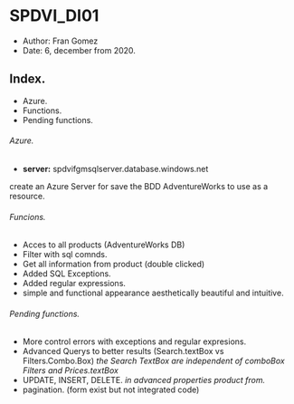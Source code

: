 # SPDVI_DI01

- Author: Fran Gomez
- Date: 6, december from 2020.


## Index.

- Azure.
- Functions.
- Pending functions.


###### Azure.

- **server:** spdvifgmsqlserver.database.windows.net

create an Azure Server for save the BDD AdventureWorks to use as a resource.


###### Funcions.

- Acces to all products (AdventureWorks DB)
- Filter with sql comnds.
- Get all information from product (double clicked)
- Added SQL Exceptions.
- Added regular expressions.
- simple and functional appearance aesthetically beautiful and intuitive.


###### Pending functions.

- More control errors with exceptions and regular expresions.
- Advanced Querys to better results (Search.textBox vs Filters.Combo.Box) *the Search TextBox are independent of comboBox Filters and Prices.textBox*
- UPDATE, INSERT, DELETE. *in advanced properties product from.*
- pagination. (form exist but not integrated code)

